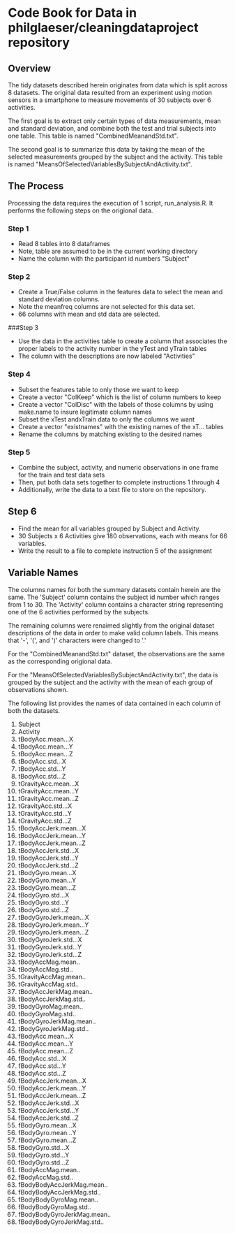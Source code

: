 # Code Book for Data in philglaeser/cleaningdataproject repository

## Overview
The tidy datasets described herein originates from data which is split across 8 datasets.
The original data resulted from an experiment using motion sensors in a smartphone
to measure movements of 30 subjects over 6 activities.

The first goal is to extract only certain types of data measurements, mean and standard deviation, and combine
both the test and trial subjects into one table.  This table is named "CombinedMeanandStd.txt".

The second goal is to summarize this data by taking the mean of the selected measurements grouped by the subject and the activity.
This table is named "MeansOfSelectedVariablesBySubjectAndActivity.txt".

## The Process

Processing the data requires the execution of 1 script, run_analysis.R.
It performs the following steps on the origional data.

### Step 1 
* Read 8 tables into 8 dataframes
* Note, table are assumed to be in the current working directory
* Name the column with the participant id numbers "Subject"

### Step 2
* Create a True/False column in the features data to select the mean and standard deviation columns.
* Note the meanfreq columns are not selected for this data set.
* 66 columns with mean and std data are selected. 

###Step 3 
* Use the data in the activities table to create a column that associates the proper labels to the activity number in the yTest and yTrain tables
* The column with the descriptions are now labeled "Activities"

### Step 4 
* Subset the features table to only those we want to keep
* Create a vector "ColKeep" which is the list of column numbers to keep 
* Create a vector "ColDisc" with the labels of those columns by using make.name to insure legitimate column names
* Subset the xTest andxTrain data to only the columns we want
* Create a vector "existnames" with the existing names of the xT... tables
* Rename the columns by matching existing to the desired names

### Step 5
* Combine the subject, activity, and numeric observations in one frame for the train and test data sets
* Then, put both data sets together to complete instructions 1 through 4
* Additionally, write the data to a text file to store on the repository.

## Step 6 
* Find the mean for all variables grouped by Subject and Activity.
* 30 Subjects x 6 Activities give 180 observations, each with means for 66 variables.
* Write the result to a file to complete instruction 5 of the assignment

## Variable Names
The columns names for both the summary datasets contain herein are the same.
The 'Subject' column contains the subject id number which ranges from 1 to 30.
The 'Activity' column contains a character string representing one of the 6 activities performed by the subjects.

The remaining columns were renaimed slightly from the original dataset descriptions of the data in order to make valid column labels.
This means that '-', '(', and ')' characters were changed to '.'

For the "CombinedMeanandStd.txt" dataset, the observations are the same as the corresponding origional data.

For the "MeansOfSelectedVariablesBySubjectAndActivity.txt", the data is grouped by the subject and the activity with the mean of each group of observations shown. 

The following list provides the names of data contained in each column of both the datasets. 

 1. Subject
 2. Activity
 3. tBodyAcc.mean...X
 4. tBodyAcc.mean...Y
 5. tBodyAcc.mean...Z
 6. tBodyAcc.std...X
 7. tBodyAcc.std...Y
 8. tBodyAcc.std...Z
 9. tGravityAcc.mean...X
 10. tGravityAcc.mean...Y
 11. tGravityAcc.mean...Z
 12. tGravityAcc.std...X
 13. tGravityAcc.std...Y
 14. tGravityAcc.std...Z
 15. tBodyAccJerk.mean...X
 16. tBodyAccJerk.mean...Y
 17. tBodyAccJerk.mean...Z
 18. tBodyAccJerk.std...X
 19. tBodyAccJerk.std...Y
 20. tBodyAccJerk.std...Z
 21. tBodyGyro.mean...X
 22. tBodyGyro.mean...Y
 23. tBodyGyro.mean...Z
 24. tBodyGyro.std...X
 25. tBodyGyro.std...Y
 26. tBodyGyro.std...Z
 27. tBodyGyroJerk.mean...X
 28. tBodyGyroJerk.mean...Y
 29. tBodyGyroJerk.mean...Z
 30. tBodyGyroJerk.std...X
 31. tBodyGyroJerk.std...Y
 32. tBodyGyroJerk.std...Z
 33. tBodyAccMag.mean..
 34. tBodyAccMag.std..
 35. tGravityAccMag.mean..
 36. tGravityAccMag.std..
 37. tBodyAccJerkMag.mean..
 38. tBodyAccJerkMag.std..
 39. tBodyGyroMag.mean..
 40. tBodyGyroMag.std..
 41. tBodyGyroJerkMag.mean..
 42. tBodyGyroJerkMag.std..
 43. fBodyAcc.mean...X
 44. fBodyAcc.mean...Y
 45. fBodyAcc.mean...Z
 46. fBodyAcc.std...X
 47. fBodyAcc.std...Y
 48. fBodyAcc.std...Z
 49. fBodyAccJerk.mean...X
 50. fBodyAccJerk.mean...Y
 51. fBodyAccJerk.mean...Z
 52. fBodyAccJerk.std...X
 53. fBodyAccJerk.std...Y
 54. fBodyAccJerk.std...Z
 55. fBodyGyro.mean...X
 56. fBodyGyro.mean...Y
 57. fBodyGyro.mean...Z
 58. fBodyGyro.std...X
 59. fBodyGyro.std...Y
 60. fBodyGyro.std...Z
 61. fBodyAccMag.mean..
 62. fBodyAccMag.std..
 63. fBodyBodyAccJerkMag.mean..
 64. fBodyBodyAccJerkMag.std..
 65. fBodyBodyGyroMag.mean..
 66. fBodyBodyGyroMag.std..
 67. fBodyBodyGyroJerkMag.mean..
 68. fBodyBodyGyroJerkMag.std..




